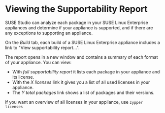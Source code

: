 # Viewing the Supportability Report

SUSE Studio can analyze each package in your SUSE Linux Enterprise
appliances and determine if your appliance is supported, and if there
are any exceptions to supporting an appliance.

On the *Build* tab, each build of a SUSE Linux Enterprise appliance
includes a link to "View supportability report...".

The report opens in a new window and contains a summary of each format
of your appliance. You can view:

* With *full supportability report* it lists each package in your appliance and its license. 
* With the *X licenses* link it gives you a list of all used licenses in your appliance. 
* The *Y total packages* link shows a list of packages and their versions.

If you want an overview of all licenses in your appliance, use `zypper licenses`